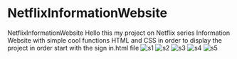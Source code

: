 # NetflixInformationWebsite

NetflixInformationWebsite
Hello this  my  project on Netflix series Information Website
with simple  cool functions  HTML and CSS 
in order to display the project in order start with the sign in.html file 
![s1](https://user-images.githubusercontent.com/100614036/172237641-ac7e1322-f8b6-4451-959d-9d9443afff61.png)
![s2](https://user-images.githubusercontent.com/100614036/172237718-351a35bc-cb44-44de-8945-5afdd8e6b3e8.png)
![s3](https://user-images.githubusercontent.com/100614036/172237726-49226645-e93d-4bf2-bb4d-892a9c1455cc.png)
![s4](https://user-images.githubusercontent.com/100614036/172237737-a03c887a-5f94-41ef-8b91-2afc9897d9bd.png)
![s5](https://user-images.githubusercontent.com/100614036/172237744-a03fe2c1-43ab-44aa-9192-fed4a9f4982d.png)

